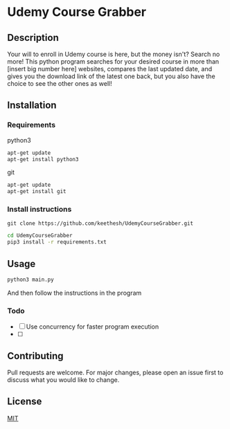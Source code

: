 # Udemy Course Grabber

## Description
Your will to enroll in Udemy course is here, but the money isn't? Search no more! This python program searches for your desired course in more than [insert big number here] websites, compares the last updated date, and gives you the download link of the latest one back, but you also have the choice to see the other ones as well!

## Installation

### Requirements
python3
```bash
apt-get update
apt-get install python3
```
git
```bash
apt-get update
apt-get install git
```
### Install instructions
```git
git clone https://github.com/keethesh/UdemyCourseGrabber.git
```
```bash
cd UdemyCourseGrabber
pip3 install -r requirements.txt
```

## Usage

```bash
python3 main.py
```
And then follow the instructions in the program


### Todo
 - [ ] Use concurrency for faster program execution
 - [ ]
## Contributing
Pull requests are welcome. For major changes, please open an issue first to discuss what you would like to change.

## License
[MIT](https://choosealicense.com/licenses/mit/)
